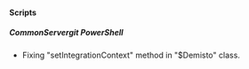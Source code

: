 
#### Scripts
##### CommonServergit PowerShell
- Fixing "setIntegrationContext" method in "$Demisto" class.

